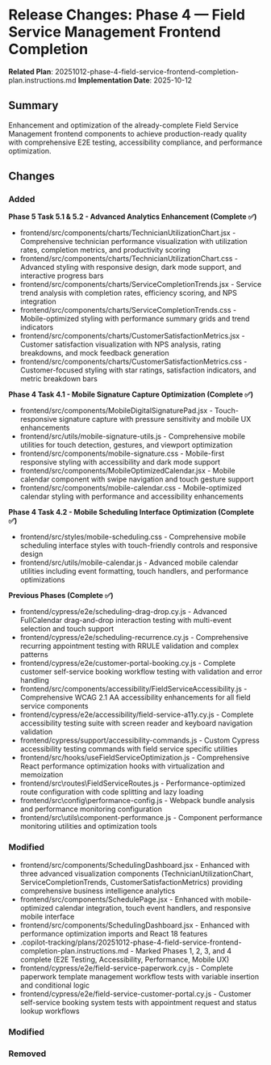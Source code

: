 <!-- markdownlint-disable-file -->
# Release Changes: Phase 4 — Field Service Management Frontend Completion

**Related Plan**: 20251012-phase-4-field-service-frontend-completion-plan.instructions.md
**Implementation Date**: 2025-10-12

## Summary

Enhancement and optimization of the already-complete Field Service Management frontend components to achieve production-ready quality with comprehensive E2E testing, accessibility compliance, and performance optimization.

## Changes

### Added

**Phase 5 Task 5.1 & 5.2 - Advanced Analytics Enhancement (Complete ✅)**
- frontend/src/components/charts/TechnicianUtilizationChart.jsx - Comprehensive technician performance visualization with utilization rates, completion metrics, and productivity scoring
- frontend/src/components/charts/TechnicianUtilizationChart.css - Advanced styling with responsive design, dark mode support, and interactive progress bars
- frontend/src/components/charts/ServiceCompletionTrends.jsx - Service trend analysis with completion rates, efficiency scoring, and NPS integration
- frontend/src/components/charts/ServiceCompletionTrends.css - Mobile-optimized styling with performance summary grids and trend indicators
- frontend/src/components/charts/CustomerSatisfactionMetrics.jsx - Customer satisfaction visualization with NPS analysis, rating breakdowns, and mock feedback generation
- frontend/src/components/charts/CustomerSatisfactionMetrics.css - Customer-focused styling with star ratings, satisfaction indicators, and metric breakdown bars

**Phase 4 Task 4.1 - Mobile Signature Capture Optimization (Complete ✅)**
- frontend/src/components/MobileDigitalSignaturePad.jsx - Touch-responsive signature capture with pressure sensitivity and mobile UX enhancements
- frontend/src/utils/mobile-signature-utils.js - Comprehensive mobile utilities for touch detection, gestures, and viewport optimization
- frontend/src/components/mobile-signature.css - Mobile-first responsive styling with accessibility and dark mode support
- frontend/src/components/MobileOptimizedCalendar.jsx - Mobile calendar component with swipe navigation and touch gesture support
- frontend/src/components/mobile-calendar.css - Mobile-optimized calendar styling with performance and accessibility enhancements

**Phase 4 Task 4.2 - Mobile Scheduling Interface Optimization (Complete ✅)**
- frontend/src/styles/mobile-scheduling.css - Comprehensive mobile scheduling interface styles with touch-friendly controls and responsive design
- frontend/src/utils/mobile-calendar.js - Advanced mobile calendar utilities including event formatting, touch handlers, and performance optimizations

**Previous Phases (Complete ✅)**
- frontend/cypress/e2e/scheduling-drag-drop.cy.js - Advanced FullCalendar drag-and-drop interaction testing with multi-event selection and touch support
- frontend/cypress/e2e/scheduling-recurrence.cy.js - Comprehensive recurring appointment testing with RRULE validation and complex patterns
- frontend/cypress/e2e/customer-portal-booking.cy.js - Complete customer self-service booking workflow testing with validation and error handling
- frontend/src/components/accessibility/FieldServiceAccessibility.js - Comprehensive WCAG 2.1 AA accessibility enhancements for all field service components
- frontend/cypress/e2e/accessibility/field-service-a11y.cy.js - Complete accessibility testing suite with screen reader and keyboard navigation validation
- frontend/cypress/support/accessibility-commands.js - Custom Cypress accessibility testing commands with field service specific utilities
- frontend/src/hooks/useFieldServiceOptimization.js - Comprehensive React performance optimization hooks with virtualization and memoization
- frontend/src\routes\FieldServiceRoutes.js - Performance-optimized route configuration with code splitting and lazy loading
- frontend/src\config\performance-config.js - Webpack bundle analysis and performance monitoring configuration
- frontend/src\utils\component-performance.js - Component performance monitoring utilities and optimization tools

### Modified

- frontend/src/components/SchedulingDashboard.jsx - Enhanced with three advanced visualization components (TechnicianUtilizationChart, ServiceCompletionTrends, CustomerSatisfactionMetrics) providing comprehensive business intelligence analytics
- frontend/src/components/SchedulePage.jsx - Enhanced with mobile-optimized calendar integration, touch event handlers, and responsive mobile interface
- frontend/src/components/SchedulingDashboard.jsx - Enhanced with performance optimization imports and React 18 features
- .copilot-tracking/plans/20251012-phase-4-field-service-frontend-completion-plan.instructions.md - Marked Phases 1, 2, 3, and 4 complete (E2E Testing, Accessibility, Performance, Mobile UX)
- frontend/cypress/e2e/field-service-paperwork.cy.js - Complete paperwork template management workflow tests with variable insertion and conditional logic
- frontend/cypress/e2e/field-service-customer-portal.cy.js - Customer self-service booking system tests with appointment request and status lookup workflows

### Modified

### Removed
